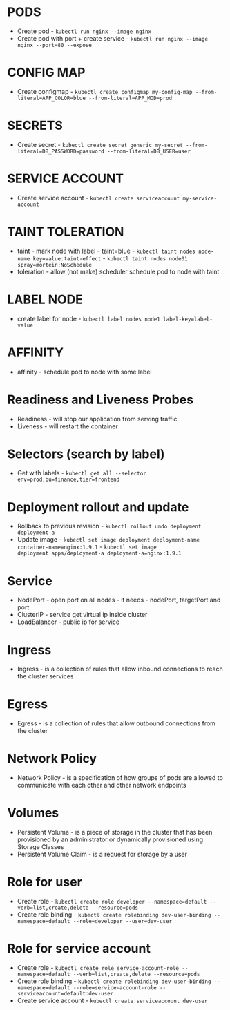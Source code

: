 

# PODS 

* Create pod - `kubectl run nginx --image nginx`
* Create pod with port + create service - `kubectl run nginx --image nginx --port=80 --expose`



# CONFIG MAP 

* Create configmap - `kubectl create configmap my-config-map --from-literal=APP_COLOR=blue --from-literal=APP_MOD=prod`




# SECRETS 

* Create secret - `kubectl create secret generic my-secret --from-literal=DB_PASSWORD=password --from-literal=DB_USER=user`


# SERVICE ACCOUNT 

* Create service account - `kubectl create serviceaccount my-service-account`


# TAINT TOLERATION 

* taint - mark node with label  - taint=blue    - `kubectl taint nodes node-name key=value:taint-effect`  - `kubectl taint nodes node01 spray=mortein:NoSchedule`
* toleration - allow (not make) scheduler schedule pod to node with taint 

# LABEL NODE

* create label for node - `kubectl label nodes node1 label-key=label-value` 


# AFFINITY

* affinity - schedule pod to node with some label 


#  Readiness and Liveness Probes

* Readiness - will stop our application from serving traffic
* Liveness  - will restart the container


# Selectors (search by label)

* Get with labels - `kubectl get all --selector env=prod,bu=finance,tier=frontend`

# Deployment rollout and update 

* Rollback to previous revision - `kubectl rollout undo deployment deployment-a`
* Update image - `kubectl set image deployment deployment-name container-name=nginx:1.9.1` - `kubectl set image deployment.apps/deployment-a deployment-a=nginx:1.9.1`


# Service 

* NodePort  - open port on all nodes - it needs - nodePort, targetPort and port 
* ClusterIP - service get virtual ip inside cluster 
* LoadBalancer - public ip for service 


# Ingress

* Ingress - is a collection of rules that allow inbound connections to reach the cluster services

# Egress

* Egress - is a collection of rules that allow outbound connections from the cluster


# Network Policy

* Network Policy - is a specification of how groups of pods are allowed to communicate with each other and other network endpoints



# Volumes

* Persistent Volume - is a piece of storage in the cluster that has been provisioned by an administrator or dynamically provisioned using Storage Classes
* Persistent Volume Claim - is a request for storage by a user


# Role for user 

* Create role - `kubectl create role developer --namespace=default --verb=list,create,delete --resource=pods`
* Create role binding - `kubectl create rolebinding dev-user-binding --namespace=default --role=developer --user=dev-user`

# Role for service account

* Create role - `kubectl create role service-account-role --namespace=default --verb=list,create,delete --resource=pods`
* Create role binding - `kubectl create rolebinding dev-user-binding --namespace=default --role=service-account-role --serviceaccount=default:dev-user`
* Create service account - `kubectl create serviceaccount dev-user`






















